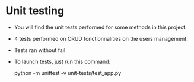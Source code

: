 # Unit testing

-   You will find the unit tests performed for some methods in this project.
-   4 tests performed on CRUD fonctionnalities on the users management.
-   Tests ran without fail

-   To launch tests, just run this command: 

    python -m unittest -v unit-tests/test_app.py





